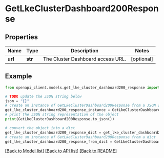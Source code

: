 # GetLkeClusterDashboard200Response


## Properties

Name | Type | Description | Notes
------------ | ------------- | ------------- | -------------
**url** | **str** | The Cluster Dashboard access URL. | [optional] 

## Example

```python
from openapi_client.models.get_lke_cluster_dashboard200_response import GetLkeClusterDashboard200Response

# TODO update the JSON string below
json = "{}"
# create an instance of GetLkeClusterDashboard200Response from a JSON string
get_lke_cluster_dashboard200_response_instance = GetLkeClusterDashboard200Response.from_json(json)
# print the JSON string representation of the object
print(GetLkeClusterDashboard200Response.to_json())

# convert the object into a dict
get_lke_cluster_dashboard200_response_dict = get_lke_cluster_dashboard200_response_instance.to_dict()
# create an instance of GetLkeClusterDashboard200Response from a dict
get_lke_cluster_dashboard200_response_from_dict = GetLkeClusterDashboard200Response.from_dict(get_lke_cluster_dashboard200_response_dict)
```
[[Back to Model list]](../README.md#documentation-for-models) [[Back to API list]](../README.md#documentation-for-api-endpoints) [[Back to README]](../README.md)


